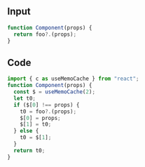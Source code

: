 
## Input

```javascript
function Component(props) {
  return foo?.(props);
}

```

## Code

```javascript
import { c as useMemoCache } from "react";
function Component(props) {
  const $ = useMemoCache(2);
  let t0;
  if ($[0] !== props) {
    t0 = foo?.(props);
    $[0] = props;
    $[1] = t0;
  } else {
    t0 = $[1];
  }
  return t0;
}

```
      